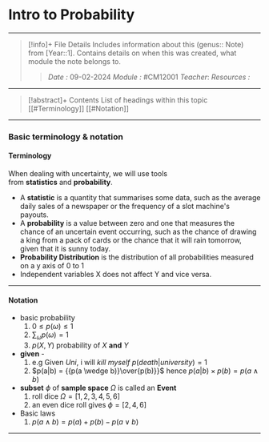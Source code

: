 # Intro to Probability
---
> [!info]+ File Details
> Includes information about this (genus:: Note) from [Year::1]. Contains details on when this was created, what module the note belongs to.
> > *Date :* 09-02-2024
> > *Module :* #CM12001 
> > *Teacher*: 
> > *Resources :*

---
> [!abstract]+ Contents
> List of headings within this topic
> [[#Terminology]]
> [[#Notation]]
--- 
### Basic terminology & notation  

#### Terminology
When dealing with uncertainty, we will use tools from **statistics** and **probability**. 

- A **statistic** is a quantity that summarises some data, such as the average daily sales of a newspaper or the frequency of a slot machine's payouts. 
- A **probability** is a value between zero and one that measures the chance of an uncertain event occurring, such as the chance of drawing a king from a pack of cards or the chance that it will rain tomorrow, given that it is sunny today.
- **Probability Distribution** is the distribution of all probabilities measured on a y axis of 0 to 1 
- Independent variables X does not affect Y and vice versa.
--- 
#### Notation
- basic probability 
	1. $0 \leq p(\omega) \leq 1$
	2. $\sum_\omega{p(\omega)}  = 1$
	3. $p(X,Y)$ probability of $X$ **and** $Y$ 
- **given** - 
	1. e.g Given $Uni$, i will $kill$ $myself$  $p(death | university) = 1$
	2. $p(a|b) = {{p(a \wedge b)}\over{p(b)}}$ hence $p(a|b) \times {p(b)} = {p(a \wedge b)}$
- **subset** $\phi$ of **sample space** $\Omega$ is called an **Event**
	1. roll dice $\Omega = {[1,2,3,4,5,6]}$
	2. an even dice roll gives $\phi = {[2,4,6]}$ 
- Basic laws
	1. $p(a \wedge b) = p(a) + p(b) - p(a \vee b)$

---